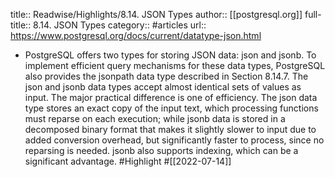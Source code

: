 title:: Readwise/Highlights/8.14. JSON Types
author:: [[postgresql.org]]
full-title:: 8.14. JSON Types
category:: #articles
url:: https://www.postgresql.org/docs/current/datatype-json.html

- PostgreSQL offers two types for storing JSON data: json and jsonb. To implement efficient query mechanisms for these data types, PostgreSQL also provides the jsonpath data type described in Section 8.14.7.
  The json and jsonb data types accept almost identical sets of values as input. The major practical difference is one of efficiency. The json data type stores an exact copy of the input text, which processing functions must reparse on each execution; while jsonb data is stored in a decomposed binary format that makes it slightly slower to input due to added conversion overhead, but significantly faster to process, since no reparsing is needed. jsonb also supports indexing, which can be a significant advantage. #Highlight #[[2022-07-14]]